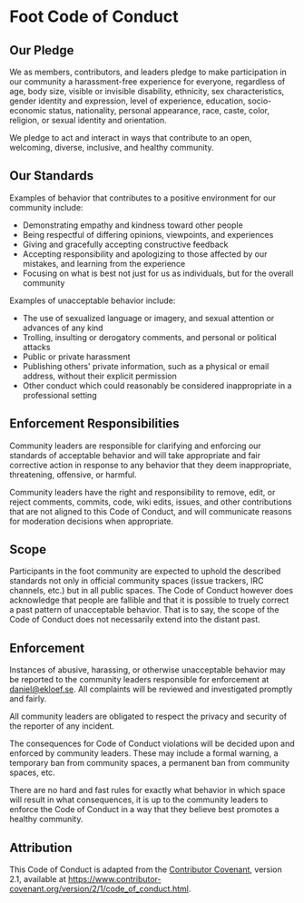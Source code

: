 # Foot Code of Conduct

## Our Pledge

We as members, contributors, and leaders pledge to make participation in our
community a harassment-free experience for everyone, regardless of age, body
size, visible or invisible disability, ethnicity, sex characteristics, gender
identity and expression, level of experience, education, socio-economic status,
nationality, personal appearance, race, caste, color, religion, or sexual
identity and orientation.

We pledge to act and interact in ways that contribute to an open, welcoming,
diverse, inclusive, and healthy community.

## Our Standards

Examples of behavior that contributes to a positive environment for our
community include:

* Demonstrating empathy and kindness toward other people
* Being respectful of differing opinions, viewpoints, and experiences
* Giving and gracefully accepting constructive feedback
* Accepting responsibility and apologizing to those affected by our mistakes,
  and learning from the experience
* Focusing on what is best not just for us as individuals, but for the overall
  community

Examples of unacceptable behavior include:

* The use of sexualized language or imagery, and sexual attention or advances of
  any kind
* Trolling, insulting or derogatory comments, and personal or political attacks
* Public or private harassment
* Publishing others' private information, such as a physical or email address,
  without their explicit permission
* Other conduct which could reasonably be considered inappropriate in a
  professional setting

## Enforcement Responsibilities

Community leaders are responsible for clarifying and enforcing our standards of
acceptable behavior and will take appropriate and fair corrective action in
response to any behavior that they deem inappropriate, threatening, offensive,
or harmful.

Community leaders have the right and responsibility to remove, edit, or reject
comments, commits, code, wiki edits, issues, and other contributions that are
not aligned to this Code of Conduct, and will communicate reasons for moderation
decisions when appropriate.

## Scope

Participants in the foot community are expected to uphold the described
standards not only in official community spaces (issue trackers, IRC channels,
etc.) but in all public spaces. The Code of Conduct however does acknowledge
that people are fallible and that it is possible to truely correct a past
pattern of unacceptable behavior. That is to say, the scope of the Code of
Conduct does not necessarily extend into the distant past.

## Enforcement

Instances of abusive, harassing, or otherwise unacceptable behavior
may be reported to the community leaders responsible for enforcement
at [daniel@ekloef.se](mailto:daniel@ekloef.se).  All complaints will
be reviewed and investigated promptly and fairly.

All community leaders are obligated to respect the privacy and security of the
reporter of any incident.

The consequences for Code of Conduct violations will be decided upon and
enforced by community leaders. These may include a formal warning, a temporary
ban from community spaces, a permanent ban from community spaces, etc.

There are no hard and fast rules for exactly what behavior in which space will
result in what consequences, it is up to the community leaders to enforce the
Code of Conduct in a way that they believe best promotes a healthy community.

## Attribution

This Code of Conduct is adapted from the
[Contributor Covenant](https://www.contributor-covenant.org/),
version 2.1, available at
https://www.contributor-covenant.org/version/2/1/code_of_conduct.html.
